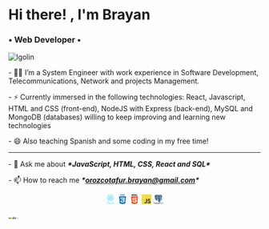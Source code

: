 <h1 *align*="center">Hi there! <img *src*="https://raw.githubusercontent.com/kaueMarques/kaueMarques/master/hi.gif" *width*="30px">, I'm Brayan</h1>

<h3 *align*="center">• Web Developer •</h3>

<p align="left"> <img src="https://komarev.com/ghpvc/?username=lgolin&color=yellow" alt="lgolin" /> </p>




\- 👩‍💻 I’m a System Engineer with work experience in Software Development, Telecommunications, Network and projects Management. 

\- ⚡ Currently immersed in the following technologies: React, Javascript, HTML and CSS (front-end), NodeJS with Express (back-end), MySQL and MongoDB (databases) willing to keep improving and learning new technologies

\- 😄 Also teaching Spanish and some coding in my free time!

_______

\- 💬 Ask me about ***\*JavaScript, HTML, CSS, React and SQL\****

\- 📫 How to reach me ***\*orozcotafur.brayan@gmail.com\****



<p align="center">

<img src="https://raw.githubusercontent.com/devicons/devicon/master/icons/react/react-original-wordmark.svg" alt="react" width="20" height="20"/>

<img src="https://raw.githubusercontent.com/devicons/devicon/master/icons/css3/css3-plain-wordmark.svg" alt="css3"  width="20" height="20"/>

<img src="https://raw.githubusercontent.com/devicons/devicon/master/icons/html5/html5-original-wordmark.svg" alt="html5"  width="20" height="20"/>

<img src="https://raw.githubusercontent.com/devicons/devicon/master/icons/javascript/javascript-original.svg" alt="javascript" width="20" height="20"/>

<img src="https://raw.githubusercontent.com/devicons/devicon/master/icons/postgresql/postgresql-original-wordmark.svg" alt="postgresql" width="20" height="20"/>

<img src="https://raw.githubusercontent.com/devicons/devicon/master/icons/nodejs/nodejs-original-wordmark.svg" alt="nodejs" width="20" height="20"/></p>

</p>

